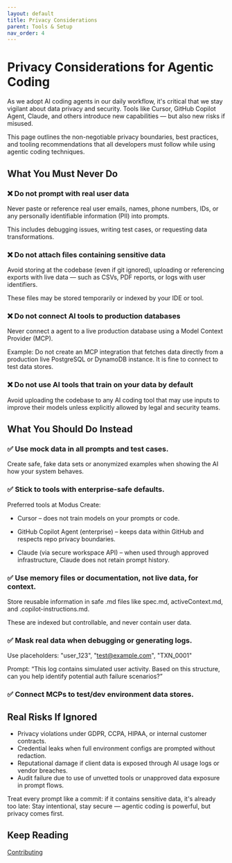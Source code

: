 ```yaml
---
layout: default
title: Privacy Considerations
parent: Tools & Setup
nav_order: 4
---
```


# Privacy Considerations for Agentic Coding

As we adopt AI coding agents in our daily workflow, it's critical that we stay vigilant about data privacy and security. Tools like Cursor, GitHub Copilot Agent, Claude, and others introduce new capabilities — but also new risks if misused.

This page outlines the non-negotiable privacy boundaries, best practices, and tooling recommendations that all developers must follow while using agentic coding techniques.

## What You Must Never Do

### ❌ Do not prompt with real user data

Never paste or reference real user emails, names, phone numbers, IDs, or any personally identifiable information (PII) into prompts.

This includes debugging issues, writing test cases, or requesting data transformations.

### ❌ Do not attach files containing sensitive data

Avoid storing at the codebase (even if git ignored), uploading or referencing exports with live data — such as CSVs, PDF reports, or logs with user identifiers.

These files may be stored temporarily or indexed by your IDE or tool.

### ❌ Do not connect AI tools to production databases

Never connect a agent to a live production database using a Model Context Provider (MCP).

Example: Do not create an MCP integration that fetches data directly from a production live PostgreSQL or DynamoDB instance. It is fine to connect to test data stores.

### ❌ Do not use AI tools that train on your data by default

Avoid uploading the codebase to any AI coding tool that may use inputs to improve their models unless explicitly allowed by legal and security teams.

## What You Should Do Instead

### ✅ Use mock data in all prompts and test cases.

Create safe, fake data sets or anonymized examples when showing the AI how your system behaves.

### ✅ Stick to tools with enterprise-safe defaults.

Preferred tools at Modus Create:

- Cursor – does not train models on your prompts or code.

- GitHub Copilot Agent (enterprise) – keeps data within GitHub and respects repo privacy boundaries.

- Claude (via secure workspace API) – when used through approved infrastructure, Claude does not retain prompt history.

### ✅ Use memory files or documentation, not live data, for context.

Store reusable information in safe .md files like spec.md, activeContext.md, and .copilot-instructions.md.

These are indexed but controllable, and never contain user data.

### ✅ Mask real data when debugging or generating logs.

Use placeholders: "user_123", "test@example.com", "TXN_0001"

Prompt: “This log contains simulated user activity. Based on this structure, can you help identify potential auth failure scenarios?”

### ✅ Connect MCPs to test/dev environment data stores.

## Real Risks If Ignored

- Privacy violations under GDPR, CCPA, HIPAA, or internal customer contracts.
- Credential leaks when full environment configs are prompted without redaction.
- Reputational damage if client data is exposed through AI usage logs or vendor breaches.
- Audit failure due to use of unvetted tools or unapproved data exposure in prompt flows.

Treat every prompt like a commit: if it contains sensitive data, it's already too late: Stay intentional, stay secure — agentic coding is powerful, but privacy comes first.

## Keep Reading

[Contributing](./CONTRIBUTING.md)
